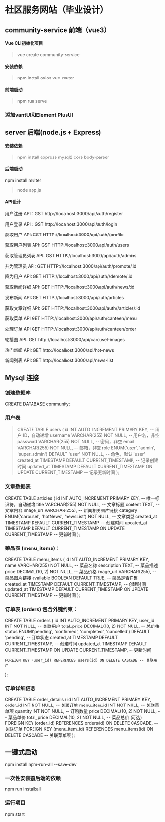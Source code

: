  # 社区服务网站（毕业设计）

## community-service 前端（vue3）

#### Vue CLI初始化项目
> vue create community-service

#### 安装依赖

> npm install axios vue-router

#### 前端启动
> npm run serve

### 添加vantUI和Element PlusUI


## server 后端(node.js + Express)

#### 安装依赖

> npm install express mysql2 cors body-parser

#### 后端启动

npm install multer

> node app.js

#### API设计
用户注册 API：GST http://localhost:3000/api/auth/register

用户登录 API：GST http://localhost:3000/api/auth/login

获取用户 API: GST HTTP://localhost:3000/api/auth//profile

获取用户列表 API: GST HTTP://localhost:3000/api/auth/users

获取管理员列表 API: GST HTTP://localhost:3000/api/auth/admins

升为管理员 API: GET HTTP://localhost:3000/api/auth/promote/:id 

降为用户 API: GET HTTP://localhost:3000/api/auth//demote/:id

获取新闻详细 API: GET HTTP://localhost:3000/api/auth/news/:id

发布新闻 API: GET HTTP://localhost:3000/api/auth/articles

获取文章详细 API: GET HTTP://localhost:3000/api/auth//articles/:id

获取菜单 API GET HTTP://localhost:3000/api/auth/canteen/menu

处理订单 API GET HTTP://localhost:3000/api/auth/canteen/order

轮播图 API: GET http://localhost:3000/api/carousel-images

热门新闻 API: GET http://localhost:3000/api/hot-news

新闻列表 API: GET http://localhost:3000/api/news-list

## Mysql 连接

### 创建数据库
CREATE DATABASE community;

### 用户表
> CREATE TABLE users (
  id INT AUTO_INCREMENT PRIMARY KEY,                       -- 用户 ID，自动递增
  username VARCHAR(255) NOT NULL,                          -- 用户名，非空
  password VARCHAR(255) NOT NULL,                          -- 密码，非空
  email VARCHAR(255) NOT NULL,                             -- 邮箱，非空
  role ENUM('user', 'admin', 'super_admin') DEFAULT 'user' NOT NULL, -- 角色，默认 'user'
  created_at TIMESTAMP DEFAULT CURRENT_TIMESTAMP,          -- 记录创建时间
  updated_at TIMESTAMP DEFAULT CURRENT_TIMESTAMP ON UPDATE CURRENT_TIMESTAMP -- 记录更新时间
);


### 文章数据表
CREATE TABLE articles (
    id INT AUTO_INCREMENT PRIMARY KEY,       -- 唯一标识符，自动递增
    title VARCHAR(255) NOT NULL,             -- 文章标题
    content TEXT,                            -- 文章内容
    image_url VARCHAR(255),                  -- 新闻相关图片链接
    category ENUM('carousel', 'hotNews', 'newsList') NOT NULL,  -- 文章类型
    created_at TIMESTAMP DEFAULT CURRENT_TIMESTAMP, -- 创建时间
    updated_at TIMESTAMP DEFAULT CURRENT_TIMESTAMP ON UPDATE CURRENT_TIMESTAMP -- 更新时间
);

### 菜品表 (menu_items)：
CREATE TABLE menu_items (
    id INT AUTO_INCREMENT PRIMARY KEY,
    name VARCHAR(255) NOT NULL,              -- 菜品名称
    description TEXT,                         -- 菜品描述
    price DECIMAL(10, 2) NOT NULL,           -- 菜品价格
    image_url VARCHAR(255),                   -- 菜品图片链接
    available BOOLEAN DEFAULT TRUE,           -- 菜品是否在售
    created_at TIMESTAMP DEFAULT CURRENT_TIMESTAMP,  -- 创建时间
    updated_at TIMESTAMP DEFAULT CURRENT_TIMESTAMP ON UPDATE CURRENT_TIMESTAMP -- 更新时间
);

### 订单表 (orders) 包含外键约束：
CREATE TABLE orders (
    id INT AUTO_INCREMENT PRIMARY KEY,
    user_id INT NOT NULL,                     -- 关联用户
    total_price DECIMAL(10, 2) NOT NULL,     -- 总价格
    status ENUM('pending', 'confirmed', 'completed', 'cancelled') DEFAULT 'pending', -- 订单状态
    created_at TIMESTAMP DEFAULT CURRENT_TIMESTAMP, -- 创建时间
    updated_at TIMESTAMP DEFAULT CURRENT_TIMESTAMP ON UPDATE CURRENT_TIMESTAMP, -- 更新时间

    FOREIGN KEY (user_id) REFERENCES users(id) ON DELETE CASCADE -- 关联用户
);


### 订单详细信息
CREATE TABLE order_details (
    id INT AUTO_INCREMENT PRIMARY KEY,
    order_id INT NOT NULL,                     -- 关联订单
    menu_item_id INT NOT NULL,                 -- 关联菜单项
    quantity INT NOT NULL,                      -- 订购数量
    price DECIMAL(10, 2) NOT NULL,             -- 菜品单价
    total_price DECIMAL(10, 2) NOT NULL,       -- 菜品总价 (可选)
    FOREIGN KEY (order_id) REFERENCES orders(id) ON DELETE CASCADE,  -- 关联订单
    FOREIGN KEY (menu_item_id) REFERENCES menu_items(id) ON DELETE CASCADE -- 关联菜单项
);

## 一键式启动
npm install npm-run-all --save-dev

### 一次性安装前后端的依赖
npm run install:all

### 运行项目
npm start
